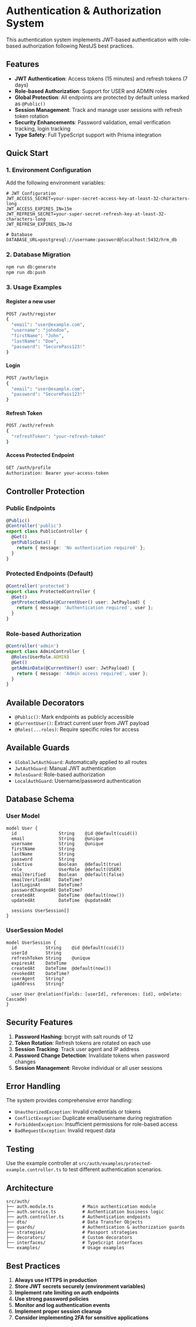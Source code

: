 # Authentication & Authorization System

This authentication system implements JWT-based authentication with role-based authorization following NestJS best practices.

## Features

- **JWT Authentication**: Access tokens (15 minutes) and refresh tokens (7 days)
- **Role-based Authorization**: Support for USER and ADMIN roles
- **Global Protection**: All endpoints are protected by default unless marked as `@Public()`
- **Session Management**: Track and manage user sessions with refresh token rotation
- **Security Enhancements**: Password validation, email verification tracking, login tracking
- **Type Safety**: Full TypeScript support with Prisma integration

## Quick Start

### 1. Environment Configuration

Add the following environment variables:

```env
# JWT Configuration
JWT_ACCESS_SECRET=your-super-secret-access-key-at-least-32-characters-long
JWT_ACCESS_EXPIRES_IN=15m
JWT_REFRESH_SECRET=your-super-secret-refresh-key-at-least-32-characters-long
JWT_REFRESH_EXPIRES_IN=7d

# Database
DATABASE_URL=postgresql://username:password@localhost:5432/hrm_db
```

### 2. Database Migration

```bash
npm run db:generate
npm run db:push
```

### 3. Usage Examples

#### Register a new user
```bash
POST /auth/register
{
  "email": "user@example.com",
  "username": "johndoe",
  "firstName": "John",
  "lastName": "Doe",
  "password": "SecurePass123!"
}
```

#### Login
```bash
POST /auth/login
{
  "email": "user@example.com",
  "password": "SecurePass123!"
}
```

#### Refresh Token
```bash
POST /auth/refresh
{
  "refreshToken": "your-refresh-token"
}
```

#### Access Protected Endpoint
```bash
GET /auth/profile
Authorization: Bearer your-access-token
```

## Controller Protection

### Public Endpoints
```typescript
@Public()
@Controller('public')
export class PublicController {
  @Get()
  getPublicData() {
    return { message: 'No authentication required' };
  }
}
```

### Protected Endpoints (Default)
```typescript
@Controller('protected')
export class ProtectedController {
  @Get()
  getProtectedData(@CurrentUser() user: JwtPayload) {
    return { message: 'Authentication required', user };
  }
}
```

### Role-based Authorization
```typescript
@Controller('admin')
export class AdminController {
  @Roles(UserRole.ADMIN)
  @Get()
  getAdminData(@CurrentUser() user: JwtPayload) {
    return { message: 'Admin access required', user };
  }
}
```

## Available Decorators

- `@Public()`: Mark endpoints as publicly accessible
- `@CurrentUser()`: Extract current user from JWT payload
- `@Roles(...roles)`: Require specific roles for access

## Available Guards

- `GlobalJwtAuthGuard`: Automatically applied to all routes
- `JwtAuthGuard`: Manual JWT authentication
- `RolesGuard`: Role-based authorization
- `LocalAuthGuard`: Username/password authentication

## Database Schema

### User Model
```prisma
model User {
  id                String    @id @default(cuid())
  email             String    @unique
  username          String    @unique
  firstName         String
  lastName          String
  password          String
  isActive          Boolean   @default(true)
  role              UserRole  @default(USER)
  emailVerified     Boolean   @default(false)
  emailVerifiedAt   DateTime?
  lastLoginAt       DateTime?
  passwordChangedAt DateTime?
  createdAt         DateTime  @default(now())
  updatedAt         DateTime  @updatedAt
  
  sessions UserSession[]
}
```

### UserSession Model
```prisma
model UserSession {
  id           String    @id @default(cuid())
  userId       String
  refreshToken String    @unique
  expiresAt    DateTime
  createdAt    DateTime  @default(now())
  revokedAt    DateTime?
  userAgent    String?
  ipAddress    String?
  
  user User @relation(fields: [userId], references: [id], onDelete: Cascade)
}
```

## Security Features

1. **Password Hashing**: bcrypt with salt rounds of 12
2. **Token Rotation**: Refresh tokens are rotated on each use
3. **Session Tracking**: Track user agent and IP address
4. **Password Change Detection**: Invalidate tokens when password changes
5. **Session Management**: Revoke individual or all user sessions

## Error Handling

The system provides comprehensive error handling:

- `UnauthorizedException`: Invalid credentials or tokens
- `ConflictException`: Duplicate email/username during registration
- `ForbiddenException`: Insufficient permissions for role-based access
- `BadRequestException`: Invalid request data

## Testing

Use the example controller at `src/auth/examples/protected-example.controller.ts` to test different authentication scenarios.

## Architecture

```
src/auth/
├── auth.module.ts           # Main authentication module
├── auth.service.ts          # Authentication business logic
├── auth.controller.ts       # Authentication endpoints
├── dto/                     # Data Transfer Objects
├── guards/                  # Authentication & authorization guards
├── strategies/              # Passport strategies
├── decorators/              # Custom decorators
├── interfaces/              # TypeScript interfaces
└── examples/                # Usage examples
```

## Best Practices

1. **Always use HTTPS in production**
2. **Store JWT secrets securely (environment variables)**
3. **Implement rate limiting on auth endpoints**
4. **Use strong password policies**
5. **Monitor and log authentication events**
6. **Implement proper session cleanup**
7. **Consider implementing 2FA for sensitive applications**
